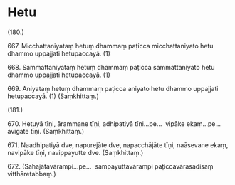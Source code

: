 

# Hetu







(180.)

667\. Micchattaniyataṃ hetuṃ dhammaṃ paṭicca micchattaniyato hetu dhammo uppajjati hetupaccayā. (1)

668\. Sammattaniyataṃ hetuṃ dhammaṃ paṭicca sammattaniyato hetu dhammo uppajjati hetupaccayā. (1)

669\. Aniyataṃ hetuṃ dhammaṃ paṭicca aniyato hetu dhammo uppajjati hetupaccayā. (1) (Saṃkhittaṃ.)

(181.)

670\. Hetuyā tīṇi, ārammaṇe tīṇi, adhipatiyā tīṇi…pe…  vipāke ekaṃ…pe…  avigate tīṇi. (Saṃkhittaṃ.)

671\. Naadhipatiyā dve, napurejāte dve, napacchājāte tīṇi, naāsevane ekaṃ, navipāke tīṇi, navippayutte dve. (Saṃkhittaṃ.)

672\. (Sahajātavārampi…pe…  sampayuttavārampi paṭiccavārasadisaṃ vitthāretabbaṃ.)



